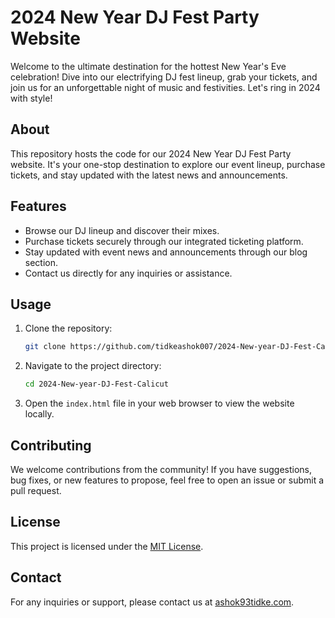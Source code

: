 # 2024 New Year DJ Fest Party Website

Welcome to the ultimate destination for the hottest New Year's Eve celebration! Dive into our electrifying DJ fest lineup, grab your tickets, and join us for an unforgettable night of music and festivities. Let's ring in 2024 with style!

## About

This repository hosts the code for our 2024 New Year DJ Fest Party website. It's your one-stop destination to explore our event lineup, purchase tickets, and stay updated with the latest news and announcements.

## Features

- Browse our DJ lineup and discover their mixes.
- Purchase tickets securely through our integrated ticketing platform.
- Stay updated with event news and announcements through our blog section.
- Contact us directly for any inquiries or assistance.

## Usage

1. Clone the repository:

    ```bash
    git clone https://github.com/tidkeashok007/2024-New-year-DJ-Fest-Calicut.git
    ```

2. Navigate to the project directory:

    ```bash
    cd 2024-New-year-DJ-Fest-Calicut
    ```

3. Open the `index.html` file in your web browser to view the website locally.

## Contributing

We welcome contributions from the community! If you have suggestions, bug fixes, or new features to propose, feel free to open an issue or submit a pull request.

## License

This project is licensed under the [MIT License](LICENSE).

## Contact

For any inquiries or support, please contact us at [ashok93tidke.com](mailto:ashok93tidke@gmail.com).

